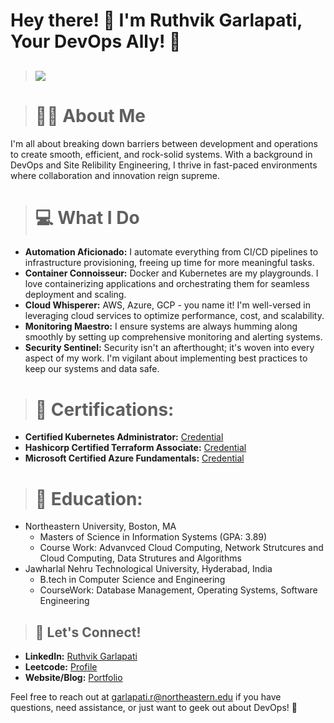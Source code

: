 


# Hey there! 👋 I'm Ruthvik Garlapati, Your DevOps Ally! 🚀

> ## ![](https://komarev.com/ghpvc/?username=ruthvikgneu&color=orange)

> # 🧑‍💻 About Me
I'm all about breaking down barriers between development and operations to create smooth, efficient, and rock-solid systems. With a background in DevOps and Site Relibility Engineering, I thrive in fast-paced environments where collaboration and innovation reign supreme.



> # 💻 What I Do
- **Automation Aficionado:** I automate everything from CI/CD pipelines to infrastructure provisioning, freeing up time for more meaningful tasks.
- **Container Connoisseur:** Docker and Kubernetes are my playgrounds. I love containerizing applications and orchestrating them for seamless deployment and scaling.
- **Cloud Whisperer:** AWS, Azure, GCP - you name it! I'm well-versed in leveraging cloud services to optimize performance, cost, and scalability.
- **Monitoring Maestro:** I ensure systems are always humming along smoothly by setting up comprehensive monitoring and alerting systems.
- **Security Sentinel:** Security isn't an afterthought; it's woven into every aspect of my work. I'm vigilant about implementing best practices to keep our systems and data safe.
  
> # 📰 Certifications:
- **Certified Kubernetes Administrator:** [Credential](https://www.credly.com/badges/8067d292-b8aa-4a86-ad16-5ae29a99553d)
- **Hashicorp Certified Terraform Associate:** [Credential](https://www.credly.com/badges/fcbb30be-aed9-4bb8-9b42-15f1db4c0da1/linked_in_profile)
- **Microsoft Certified Azure Fundamentals:** [Credential](https://learn.microsoft.com/en-in/users/ruthvikgarlapati-8692/credentials/3831ce1f37da4222?ref=https%3A%2F%2Fwww.linkedin.com%2F)

> # 📖 Education:
- Northeastern University, Boston, MA
    * Masters of Science in Information Systems (GPA: 3.89)
    * Course Work: Advanvced Cloud Computing, Network Strutcures and Cloud Computing, Data Strutures and Algorithms
- Jawharlal Nehru Technological University, Hyderabad, India
    * B.tech in Computer Science and Engineering
    * CourseWork: Database Management, Operating Systems, Software Engineering


  
> ##  🤝 Let's Connect!
- **LinkedIn:** [Ruthvik Garlapati](https://www.linkedin.com/in/ruthvikg31/)
- **Leetcode:** [Profile](https://leetcode.com/ruthvikg31)
- **Website/Blog:** [Portfolio](https://kubectl.live)

Feel free to reach out at garlapati.r@northeastern.edu if you have questions, need assistance, or just want to geek out about DevOps! 🚀
